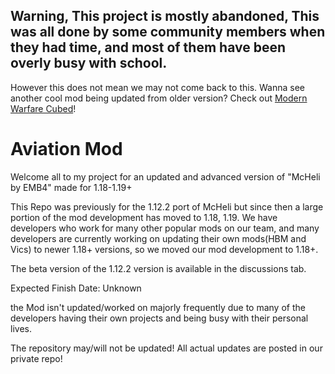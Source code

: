 ## Warning, This project is mostly abandoned, This was all done by some community members when they had time, and most of them have been overly busy with school.
However this does not mean we may not come back to this.
Wanna see another cool mod being updated from older version? Check out [Modern Warfare Cubed](https://github.com/Cubed-Development/Modern-Warfare-Cubed)!

# Aviation Mod
Welcome all to my project for an updated and advanced version of "McHeli by EMB4" made for 1.18-1.19+

This Repo was previously for the 1.12.2 port of McHeli but since then a large portion of the mod development has moved to 1.18, 1.19.
We have developers who work for many other popular mods on our team, and many developers are currently working on updating their own mods(HBM and Vics) to newer 1.18+ versions, so we moved our mod development to 1.18+.

The beta version of the 1.12.2 version is available in the discussions tab.

Expected Finish Date: Unknown

the Mod isn't updated/worked on majorly frequently due to many of the developers having their own projects and being busy with their personal lives.

The repository may/will not be updated! All actual updates are posted in our private repo!
